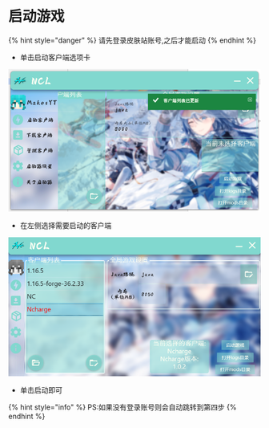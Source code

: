 # 启动游戏

{% hint style="danger" %}
请先登录皮肤站账号,之后才能启动
{% endhint %}

* 单击启动客户端选项卡

![](<../../../.gitbook/assets/image (5) (1).png>)

* 在左侧选择需要启动的客户端

![](<../../../.gitbook/assets/image (10) (1) (1).png>)

* 单击启动即可

{% hint style="info" %}
PS:如果没有登录账号则会自动跳转到第四步
{% endhint %}

